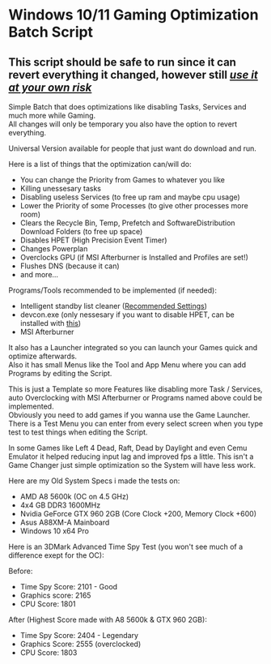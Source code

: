 # Windows 10/11 Gaming Optimization Batch Script
## **This script should be safe to run since it can revert everything it changed, however still <ins>_use it at your own risk_<ins/>**

Simple Batch that does optimizations like disabling Tasks, Services and much more while Gaming.<br/>
All changes will only be temporary you also have the option to revert everything.

Universal Version available for people that just want do download and run.<br/>

Here is a list of things that the optimization can/will do:<br/>

- You can change the Priority from Games to whatever you like
- Killing unessesary tasks
- Disabling useless Services (to free up ram and maybe cpu usage)
- Lower the Priority of some Processes (to give other processes more room)
- Clears the Recycle Bin, Temp, Prefetch and SoftwareDistribution Download Folders (to free up space)
- Disables HPET (High Precision Event Timer)
- Changes Powerplan
- Overclocks GPU (if MSI Afterburner is Installed and Profiles are set!)
- Flushes DNS (because it can)
- and more...

Programs/Tools recommended to be implemented (if needed):

- Intelligent standby list cleaner ([Recommended Settings](https://i.imgur.com/VzWXyA7.png))
- devcon.exe (only nessesary if you want to disable HPET, can be installed with [this](https://github.com/Drawbackz/DevCon-Installer))<br/>
- MSI Afterburner

It also has a Launcher integrated so you can launch your Games quick and optimize afterwards.<br/>
Also it has small Menus like the Tool and App Menu where you can add Programs by editing the Script.

This is just a Template so more Features like disabling more Task / Services, auto Overclocking with MSI Afterburner or Programs named above could be implemented.<br/>
Obviously you need to add games if you wanna use the Game Launcher.<br/>
There is a Test Menu you can enter from every select screen when you type test to test things when editing the Script.

In some Games like Left 4 Dead, Raft, Dead by Daylight and even Cemu Emulator it helped reducing input lag and improved fps a little.
This isn't a Game Changer just simple optimization so the System will have less work.

Here are my Old System Specs i made the tests on:<br/>

- AMD A8 5600k (OC on 4.5 GHz)
- 4x4 GB DDR3 1600MHz
- Nvidia GeForce GTX 960 2GB (Core Clock +200, Memory Clock +600)
- Asus A88XM-A Mainboard
- Windows 10 x64 Pro

Here is an 3DMark Advanced Time Spy Test (you won't see much of a difference exept for the OC):

Before:

- Time Spy Score: 2101 - Good
- Graphics score: 2165
- CPU Score: 1801

After (Highest Score made with A8 5600k & GTX 960 2GB):

- Time Spy Score: 2404 - Legendary
- Graphics Score: 2555 (overclocked)
- CPU Score: 1803
